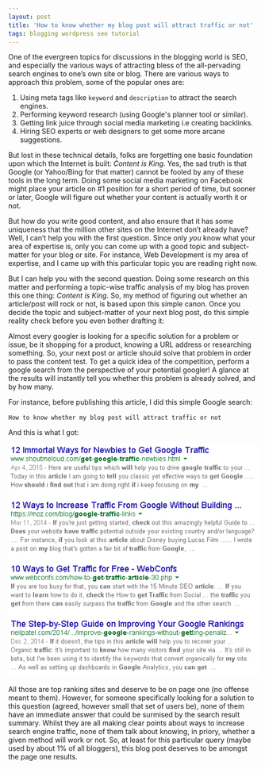 ```yaml
---
layout: post
title: 'How to know whether my blog post will attract traffic or not'
tags: blogging wordpress seo tutorial
---
```


One of the evergreen topics for discussions in the blogging world is SEO, and especially the various ways of attracting bless of the all-pervading search engines to one’s own site or blog. There are various ways to approach this problem, some of the popular ones are:

1.  Using meta tags like `keyword` and `description` to attract the search engines.
2.  Performing keyword research (using Google's planner tool or similar).
3.  Getting link juice through social media marketing i.e creating backlinks.
4.  Hiring SEO experts or web designers to get some more arcane suggestions.

But lost in these technical details, folks are forgetting one basic foundation upon which the Internet is built: *Content is King*. Yes, the sad truth is that Google (or Yahoo/Bing for that matter) cannot be fooled by any of these tools in the long term. Doing some social media marketing on Facebook might place your article on \#1 position for a short period of time, but sooner or later, Google will figure out whether your content is actually worth it or not.

But how do you write good content, and also ensure that it has some uniqueness that the million other sites on the Internet don’t already have? Well, I can’t help you with the first question. Since only *you* know what your area of expertise is, only you can come up with a good topic and subject-matter for your blog or site. For instance, Web Development is my area of expertise, and I came up with this particular topic you are reading right now.

But I can help you with the second question. Doing some research on this matter and performing a topic-wise traffic analysis of my blog has proven this one thing: *Content is King*. So, my method of figuring out whether an article/post will rock or not, is based upon this simple canon. Once you decide the topic and subject-matter of your next blog post, do this simple reality check before you even bother drafting it:

Almost every googler is looking for a specific solution for a problem or issue, be it shopping for a product, knowing a URL address or researching something. So, your next post or article should solve that problem in order to pass the content test. To get a quick idea of the competition, perform a google search from the perspective of your potential googler! A glance at the results will instantly tell you whether this problem is already solved, and by how many.

For instance, before publishing this article, I did this simple Google search:

	How to know whether my blog post will attract traffic or not

And this is what I got:

![How to know whether my blog post will attract traffic or not](/uploads/old/how-to-know-whether-blog-topic-gets-traffic.png)

All those are top ranking sites and deserve to be on page one (no offense meant to them). However, for someone specifically looking for a solution to this question (agreed, however small that set of users be), none of them have an immediate answer that could be surmised by the search result summary. Whilst they are all making clear points about ways to increase search engine traffic, none of them talk about knowing, in priory, whether a given method will work or not. So, at least for this particular query (maybe used by about 1% of all bloggers), this blog post deserves to be amongst the page one results.
